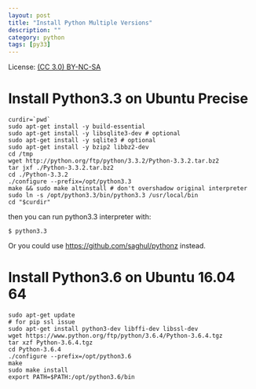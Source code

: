 ```yaml
---
layout: post
title: "Install Python Multiple Versions"
description: ""
category: python
tags: [py33]
---
```


License: [(CC 3.0) BY-NC-SA](http://creativecommons.org/licenses/by-nc-sa/3.0/)

# Install Python3.3 on Ubuntu Precise

    curdir=`pwd`
    sudo apt-get install -y build-essential
    sudo apt-get install -y libsqlite3-dev # optional
    sudo apt-get install -y sqlite3 # optional
    sudo apt-get install -y bzip2 libbz2-dev
    cd /tmp
    wget http://python.org/ftp/python/3.3.2/Python-3.3.2.tar.bz2
    tar jxf ./Python-3.3.2.tar.bz2
    cd ./Python-3.3.2
    ./configure --prefix=/opt/python3.3
    make && sudo make altinstall # don't overshadow original interpreter
    sudo ln -s /opt/python3.3/bin/python3.3 /usr/local/bin
    cd "$curdir"

then you can run python3.3 interpreter with:

    $ python3.3

Or you could use https://github.com/saghul/pythonz instead.

# Install Python3.6 on Ubuntu 16.04 64

~~~
sudo apt-get update
# for pip ssl issue
sudo apt-get install python3-dev libffi-dev libssl-dev
wget https://www.python.org/ftp/python/3.6.4/Python-3.6.4.tgz
tar xzf Python-3.6.4.tgz
cd Python-3.6.4
./configure --prefix=/opt/python3.6
make
sudo make install
export PATH=$PATH:/opt/python3.6/bin
~~~
